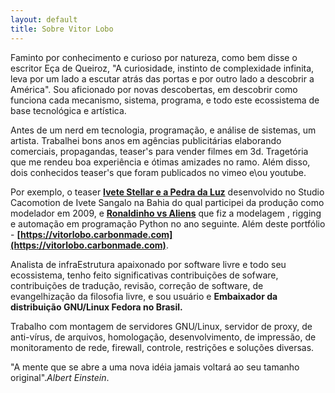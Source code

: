 ```yaml
---
layout: default
title: Sobre Vitor Lobo
---
```


Faminto por conhecimento e curioso por natureza, como bem disse o escritor Eça de Queiroz, "A curiosidade, instinto de complexidade infinita, leva por um lado a escutar atrás das portas e por outro lado a descobrir a América". Sou aficionado por novas descobertas, em descobrir como funciona cada mecanismo, sistema, programa, e todo este ecossistema de base tecnológica e artística.

Antes de um nerd em tecnologia, programação, e análise de sistemas, um artista. Trabalhei bons anos em agências publicitárias elaborando comerciais, propagandas, teaser's para vender filmes em 3d. Tragetória que me rendeu boa experiência e ótimas amizades no ramo. Além disso, dois conhecidos teaser's que foram publicados no vimeo e\ou youtube.

Por exemplo, o teaser **[Ivete Stellar e a Pedra da Luz](http://vimeo.com/6151999)** desenvolvido no Studio Cacomotion de Ivete Sangalo na Bahia do qual participei da produção como modelador em 2009, e **[Ronaldinho vs Aliens](https://www.youtube.com/watch?v=u2vd6ts-HsQ)** que fiz a modelagem , rigging e automação em programação Python no ano seguinte. Além deste portfólio - **[https://vitorlobo.carbonmade.com](https://vitorlobo.carbonmade.com)**.

Analista de infraEstrutura apaixonado por software livre e todo seu ecossistema, tenho feito significativas contribuições de sofware, contribuições de tradução, revisão, correção de software, de evangelhização da filosofia livre, e sou usuário e **Embaixador da distribuição GNU/Linux Fedora no Brasil.**

Trabalho com montagem de servidores GNU/Linux, servidor de proxy, de anti-vírus, de arquivos, homologação, desenvolvimento, de impressão, de monitoramento de rede, firewall, controle, restrições e soluções diversas.


"A mente que se abre a uma nova idéia jamais voltará ao seu tamanho original".*Albert Einstein*.
